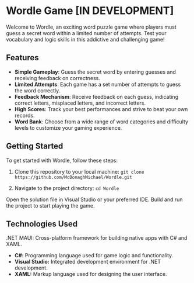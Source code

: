 # Wordle Game [IN DEVELOPMENT]

Welcome to Wordle, an exciting word puzzle game where players must guess a secret word within a limited number of attempts. Test your vocabulary and logic skills in this addictive and challenging game!

## Features

- **Simple Gameplay**: Guess the secret word by entering guesses and receiving feedback on correctness.
- **Limited Attempts**: Each game has a set number of attempts to guess the word correctly.
- **Feedback Mechanism**: Receive feedback on each guess, indicating correct letters, misplaced letters, and incorrect letters.
- **High Scores**: Track your best performances and strive to beat your own records.
- **Word Bank**: Choose from a wide range of word categories and difficulty levels to customize your gaming experience.

## Getting Started

To get started with Wordle, follow these steps:

1. Clone this repository to your local machine:
```git clone https://github.com/McDonaghMichael/Wordle.git```

3. Navigate to the project directory:
```cd Wordle```

Open the solution file in Visual Studio or your preferred IDE.
Build and run the project to start playing the game.

## Technologies Used
.NET MAUI: Cross-platform framework for building native apps with C# and XAML.
- **C#:** Programming language used for game logic and functionality.
- **Visual Studio:** Integrated development environment for .NET development.
- **XAML:** Markup language used for designing the user interface.
